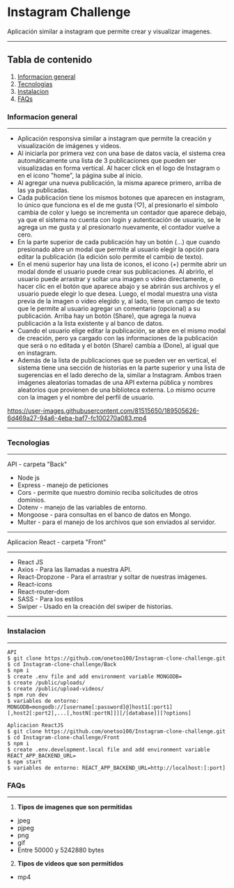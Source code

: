 # Instagram Challenge
Aplicación similar a instagram que permite crear y visualizar imagenes.
***
## Tabla de contenido
1. [Informacion general](#Informacion)
2. [Tecnologias](#Tecnologias)
3. [Instalacion](#Instalacion)
4. [FAQs](#faqs)

### Informacion general
***
* Aplicación responsiva similar a instagram que permite la creación y visualización de imágenes y videos.
* Al iniciarla por primera vez con una base de datos vacía, el sistema crea automáticamente una lista de 3 publicaciones que pueden ser visualizadas en forma vertical. Al hacer click en el logo de Instagram o en el icono "home", la página sube al inicio.
* Al agregar una nueva publicación, la misma aparece primero, arriba de las ya publicadas.
* Cada publicación tiene los mismos botones que aparecen en instagram, lo único que funciona es el de me gusta (♡), al presionarlo el símbolo cambia de color y luego se incrementa un contador que aparece debajo, ya que el sistema no cuenta con login y autenticación de usuario, se le agrega un me gusta y al presionarlo nuevamente, el contador vuelve a cero.
* En la parte superior de cada publicación hay un botón (...) que cuando presionado abre un modal que permite al usuario elegir la opción para editar la publicación (la edición solo permite el cambio de texto).
* En el menú superior hay una lista de iconos, el icono (+) permite abrir un modal donde el usuario puede crear sus publicaciones. Al abrirlo, el usuario puede arrastrar y soltar una imagen o video directamente, o hacer clic en el botón que aparece abajo y se abrirán sus archivos y el usuario puede elegir lo que desea. Luego, el modal muestra una vista previa de la imagen o video elegido y, al lado, tiene un campo de texto que le permite al usuario agregar un comentario (opcional) a su publicación. Arriba hay un botón (Share), que agrega la nueva publicación a la lista existente y al banco de datos.
* Cuando el usuario elige editar la publicación, se abre en el mismo modal de creación, pero ya cargado con las informaciones de la publicación que será o no editada y el botón (Share) cambia a (Done), al igual que en instagram.
* Además de la lista de publicaciones que se pueden ver en vertical, el sistema tiene una sección de historias en la parte superior y una lista de sugerencias en el lado derecho de la, similar a Instagram. Ambos traen imágenes aleatorias tomadas de una API externa pública y nombres aleatorios que provienen de una biblioteca externa. Lo mismo ocurre con la imagen y el nombre del perfil de usuario.


https://user-images.githubusercontent.com/81515650/189505626-6d469a27-94a6-4eba-baf7-fc100270a083.mp4


***
### Tecnologias
***
API - carpeta "Back"
* Node js
* Express 	- manejo de peticiones
* Cors 		- permite que nuestro dominio reciba solicitudes de otros dominios.
* Dotenv 	- manejo de las variables de entorno.
* Mongoose 	- para consultas en el banco de datos en Mongo.
* Multer 	- para el manejo de los archivos que son enviados al servidor.
***
Aplicacion React - carpeta "Front"
***
* React JS
* Axios			- Para las llamadas a nuestra API.
* React-Dropzone	- Para el arrastrar y soltar de nuestras imágenes.
* React-icons
* React-router-dom
* SASS			- Para los estilos
* Swiper		- Usado en la creación del swiper de historias.
***
### Instalacion
***
```
API
$ git clone https://github.com/onetoo100/Instagram-clone-challenge.git
$ cd Instagram-clone-challenge/Back
$ npm i
$ create .env file and add environment variable MONGODB=
$ create /public/uploads/
$ create /public/upload-videos/
$ npm run dev
$ variables de entorno: MONGODB=mongodb://[username[:password]@]host1[:port1][,host2[:port2],...[,hostN[:portN]]][/[database]][?options]

Aplicacion ReactJS		
$ git clone https://github.com/onetoo100/Instagram-clone-challenge.git
$ cd Instagram-clone-challenge/Front
$ npm i
$ create .env.development.local file and add environment variable REACT_APP_BACKEND_URL=
$ npm start
$ variables de entorno: REACT_APP_BACKEND_URL=http://localhost:[:port]
```
### FAQs
***
1. **Tipos de imagenes que son permitidas**
* jpeg
* pjpeg
* png
* gif
* Entre 50000 y 5242880 bytes

2. **Tipos de videos que son permitidos**
* mp4
